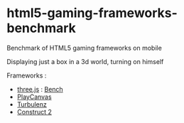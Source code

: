 # html5-gaming-frameworks-benchmark
Benchmark of HTML5 gaming frameworks on mobile

Displaying just a box in a 3d world, turning on himself

Frameworks :

- [three.js](https://threejs.org/) :
    [Bench](./threejs)
- [PlayCanvas](https://playcanvas.com/)
- [Turbulenz](http://biz.turbulenz.com/developers)
- [Construct 2](https://www.scirra.com/construct2)
